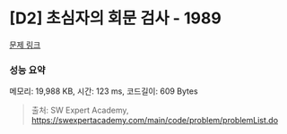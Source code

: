 # [D2] 초심자의 회문 검사 - 1989 

[문제 링크](https://swexpertacademy.com/main/code/problem/problemDetail.do?contestProbId=AV5PyTLqAf4DFAUq) 

### 성능 요약

메모리: 19,988 KB, 시간: 123 ms, 코드길이: 609 Bytes



> 출처: SW Expert Academy, https://swexpertacademy.com/main/code/problem/problemList.do